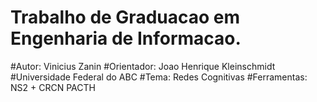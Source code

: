 # Trabalho de Graduacao em Engenharia de Informacao.
#Autor: Vinicius Zanin
#Orientador: Joao Henrique Kleinschmidt
#Universidade Federal do ABC
#Tema: Redes Cognitivas
#Ferramentas: NS2 + CRCN PACTH

